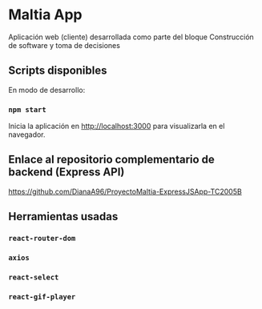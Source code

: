 # Maltia App

Aplicación web (cliente) desarrollada como parte del bloque Construcción de software y toma de decisiones

## Scripts disponibles

En modo de desarrollo:

### `npm start`

Inicia la aplicación en [http://localhost:3000](http://localhost:3000) para visualizarla en el navegador.

## Enlace al repositorio complementario de backend (Express API)

https://github.com/DianaA96/ProyectoMaltia-ExpressJSApp-TC2005B

## Herramientas usadas

### `react-router-dom`

### `axios`

### `react-select`

### `react-gif-player`
